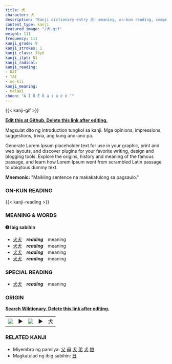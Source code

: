```yaml
---
title: 犬
character: 犬
description: "Kanji dictionary entry 犬: meaning, on-kun reading, compounds, origin, related kanji"
content_type: kanji
featured_image: "/犬.gif"
weight: 111
frequency: 111
kanji_grade: 9
kanji_strokes: 1
kanji_class: Jōyō
kanji_jlpt: N1
kanji_radical: 
kanji_reading: 
- DAI
- TAI
- oo-kii
kanji_meaning:
- malaki
chōon: "Ā Ī Ū Ē Ō ā ī ū ē ō ’"
---
```

[//]: # (Don't edit the line below. Kanji animated GIF code is automatically generated.)
{{< kanji-gif >}}

[//]: # (Edit below this line.)

**[Edit this at Github. Delete this link after editing.](https://github.com/tim0g/tim/tree/main/content/kanji/犬/index.md)**

Magsulat dito ng introduction tungkol sa kanji. Mga opinions, impressions, suggestions, trivia, ang kung ano-ano pa.

Generate Lorem Ipsum placeholder text for use in your graphic, print and web layouts, and discover plugins for your favorite writing, design and blogging tools. Explore the origins, history and meaning of the famous passage, and learn how Lorem Ipsum went from scrambled Latin passage to ubiqitous dummy text.
 
**Mnemonic:** "Maikling sentence na makakatulong sa pagsaulo."

### ON-KUN READING

[//]: # (Don't edit the line below. ON-KUN READING code is automatically generated.)
{{< kanji-reading >}}

### MEANING & WORDS

#### ➊ **Ibig sabihin**
  - [犬](../犬)[犬](../犬)　***reading***　meaning
  - [犬](../犬)[犬](../犬)　***reading***　meaning
  - [犬](../犬)[犬](../犬)　***reading***　meaning
  - [犬](../犬)[犬](../犬)　***reading***　meaning

### SPECIAL READING
  - [犬](../犬)[犬](../犬)　***reading***　meaning

### ORIGIN

**[Search Wiktionary. Delete this link after editing.](https://wiktionary.org/wiki/犬)**
<table class="kanji-table"><tr><td>
<img src="60px-犬-bronze.svg.png">
</td><td>▶</td><td>
<img src="60px-犬-oracle.svg.png">
</td><td>▶</td>
<td class="kanji-origin">犬</td>
</tr></table>

### RELATED KANJI
- Miyembro ng pamilya: [父](../父) [母](../母) [犬](../犬) [弟](../弟) [犬](../犬) [娘](../娘)
- Magkatulad ng ibig sabihin: [日](../日)
